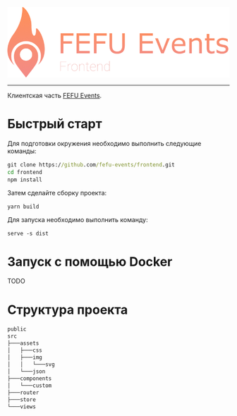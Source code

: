 ![Logo](.github/assets/logo.png)

-----

Клиентская часть [FEFU Events](https://github.com/fefu-events/fefu-events).

# Быстрый старт
Для подготовки окружения необходимо выполнить следующие команды:

```cmd
git clone https://github.com/fefu-events/frontend.git
cd frontend
npm install
```

Затем сделайте сборку проекта:

```
yarn build
```

Для запуска необходимо выполнить команду:
```
serve -s dist
```

# Запуск с помощью Docker
TODO

# Структура проекта
```
public
src
├───assets
│   ├───css
│   ├───img
│   │   └───svg
│   └───json
├───components
│   └───custom
├───router
├───store
└───views
```
